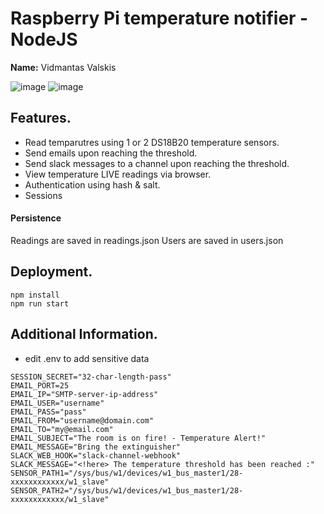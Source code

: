 # Raspberry Pi temperature notifier - NodeJS

**Name:** Vidmantas Valskis

![image](https://github.com/Bullzai/rpi-temp-js/assets/29129335/7e8da76e-c10d-404c-8d5e-2fd121caa7cf)
![image](https://github.com/Bullzai/rpi-temp-js/assets/29129335/8c5f2e55-fb34-4a9f-817f-f8cd6cbafd05)

## Features.

+ Read temparutres using 1 or 2 DS18B20 temperature sensors.
+ Send emails upon reaching the threshold.
+ Send slack messages to a channel upon reaching the threshold.
+ View temperature LIVE readings via browser.
+ Authentication using hash & salt.
+ Sessions

#### Persistence

Readings are saved in readings.json
Users are saved in users.json

## Deployment.

```
npm install
npm run start
```

## Additional Information.

- edit .env to add sensitive data
```
SESSION_SECRET="32-char-length-pass"
EMAIL_PORT=25
EMAIL_IP="SMTP-server-ip-address"
EMAIL_USER="username"
EMAIL_PASS="pass"
EMAIL_FROM="username@domain.com"
EMAIL_TO="my@email.com"
EMAIL_SUBJECT="The room is on fire! - Temperature Alert!"
EMAIL_MESSAGE="Bring the extinguisher"
SLACK_WEB_HOOK="slack-channel-webhook"
SLACK_MESSAGE="<!here> The temperature threshold has been reached :"
SENSOR_PATH1="/sys/bus/w1/devices/w1_bus_master1/28-xxxxxxxxxxxx/w1_slave"
SENSOR_PATH2="/sys/bus/w1/devices/w1_bus_master1/28-xxxxxxxxxxxx/w1_slave"
```
